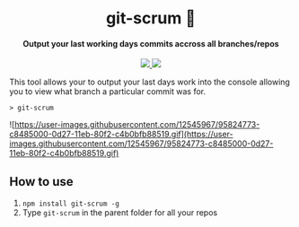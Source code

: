
<h1 align="center">
  git-scrum 🔎
  <br>
</h1>

<h4 align="center">Output your last working days commits accross all branches/repos</h4>

<p align="center">
   <a href="https://GitHub.com/LukeGarrigan/git-scrum/issues/">
      <img src="https://img.shields.io/github/issues/LukeGarrigan/git-scrum.svg">
  </a>
  
  <a href="https://twitter.com/intent/follow?screen_name=luke_garrigan">
      <img src="https://img.shields.io/twitter/follow/luke_garrigan.svg?label=Follow">
  </a>
 
  
</p>

This tool allows your to output your last days work into the console allowing you to view what branch a particular commit was for.

```> git-scrum```

![https://user-images.githubusercontent.com/12545967/95824773-c8485000-0d27-11eb-80f2-c4b0bfb88519.gif](https://user-images.githubusercontent.com/12545967/95824773-c8485000-0d27-11eb-80f2-c4b0bfb88519.gif)



## How to use
1. `npm install git-scrum -g` 
2. Type `git-scrum` in the parent folder for all your repos





